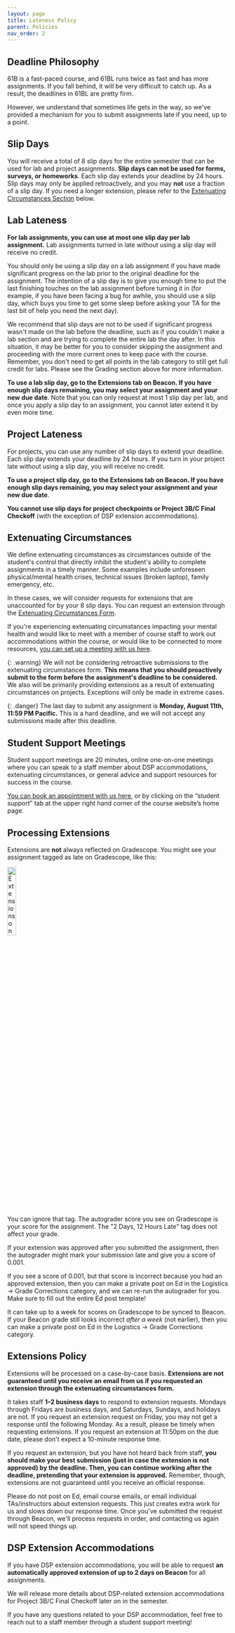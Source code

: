 ```yaml
---
layout: page
title: Lateness Policy
parent: Policies
nav_order: 2
---
```


## Deadline Philosophy

61B is a fast-paced course, and 61BL runs twice as fast and has more assignments. If you fall behind, it will be very difficult to catch up. As a result, the deadlines in 61BL are pretty firm.

However, we understand that sometimes life gets in the way, so we've provided a mechanism for you to submit assignments late if you need, up to a point.

<!-- However, we understand that you may be busy, tired, or experiencing a crisis, or that you may have occasional one-off conflicts like performances to attend, waves to surf, etc. We would like your grade to reflect what you demonstrate proficiency in and accomplish in the class, and have designed some flexibility to our lateness policy to achieve that as much as possible. Your health, safety, and well-being are the priority, and ideally your grades should reflect what you have learned, not when you have learned it.

Our extensions policy trusts that you are adults who can handle your own time management, while understanding that some firmness in the deadlines may be necessary to keep you on track. If you request an extension, we trust that you understand that you will need to spend extra time to catch up with the class. -->

<!-- Our deadlines are set up to give you time before midterms to study (with no other assignments due). They are also set up so that you are not expected to work over weekends, holidays (e.g. Thanksgiving break), or RRR week. If you request too many extensions and fall behind, this may no longer be true, but that's your prerogative. -->

<!-- Leading up to an assignment deadline, we usually provide increased support for that assignment (in the form of increased staffing). As a result, continuing to work on an assignment after the original deadline may lead to slower response times on Ed/longer wait times in office hours, as staff will actively prioritize assignments whose deadlines have not passed. -->

## Slip Days

You will receive a total of 8 slip days for the entire semester that can be used for lab and project assignments. **Slip days can not be used for forms, surveys, or homeworks**. Each slip day extends your deadline by 24 hours. Slip days may only be applied retroactively, and you may **not** use a fraction of a slip day. If you need a longer extension, please refer to the [Extenuating Circumstances Section](#extenuating-circumstances) below.

## Lab Lateness

**For lab assignments, you can use at most one slip day per lab assignment.** Lab assignments turned in late without using a slip day will receive no credit.

You should only be using a slip day on a lab assignment if you have made significant progress on the lab prior to the original deadline for the assignment. The intention of a slip day is to give you enough time to put the last finishing touches on the lab assignment before turning it in (for example, if you have been facing a bug for awhile, you should use a slip day, which buys you time to get some sleep before asking your TA for the last bit of help you need the next day).

We recommend that slip days are not to be used if significant progress wasn't made on the lab before the deadline, such as if you couldn't make a lab section and are trying to complete the entire lab the day after. In this situation, it may be better for you to consider skipping the assignment and proceeding with the more current ones to keep pace with the course. Remember, you don't need to get all points in the lab category to still get full credit for labs. Please see the Grading section above for more information.

**To use a lab slip day, go to the Extensions tab on Beacon. If you have enough slip days remaining, you may select your assignment and your new due date**.
Note that you can only request at most 1 slip day per lab, and once you apply a slip day to an assignment, you cannot later extend it by even more time.

## Project Lateness

For projects, you can use any number of slip days to extend your deadline. Each slip day extends your deadline by 24 hours. If you turn in your project late without using a slip day, you will receive no credit.

**To use a project slip day, go to the Extensions tab on Beacon. If you have enough slip days remaining, you may select your assignment and your new due date**.

**You cannot use slip days for project checkpoints or Project 3B/C Final Checkoff** (with the exception of DSP extension accommodations).

## Extenuating Circumstances

We define extenuating circumstances as circumstances outside of the student's control that directly inhibit the student's ability to complete assignments in a timely manner. Some examples include unforeseen physical/mental health crises, technical issues (broken laptop), family emergency, etc.

In these cases, we will consider requests for extensions that are unaccounted for by your 8 slip days. You can request an extension through the [Extenuating Circumstances Form](https://forms.gle/fhgcSq54BJHhNKz66).

If you're experiencing extenuating circumstances impacting your mental health and would like to meet with a member of course staff to work out accommodations within the course, or would like to be connected to more resources, [you can set up a meeting with us here](https://forms.gle/fhgcSq54BJHhNKz66).

{: .warning}
We will not be considering retroactive submissions to the extenuating circumstances form. **This means that you should proactively submit to the form before the assignment's deadline to be considered.** We also will be primarily providing extensions as a result of extenuating circumstances on projects. Exceptions will only be made in extreme cases.

{: .danger}
The last day to submit any assignment is **Monday, August 11th, 11:59 PM Pacific.**
This is a hard deadline, and we will not accept any submissions made after this deadline.

## Student Support Meetings

Student support meetings are 20 minutes, online one-on-one meetings where you can speak to a staff member about DSP accommodations, extenuating circumstances, or general advice and support resources for success in the course.

[You can book an appointment with us here]({{site.links.student_support_meetings}}), or by clicking on the “student support” tab at the upper right hand corner of the course website’s home page.

## Processing Extensions

Extensions are **not** always reflected on Gradescope. You might see your assignment tagged as late on Gradescope, like this:

<img alt="Extensions on Gradescope" src="../extensions-img/extensions-gradescope.png" width="20%">

You can ignore that tag. The autograder score you see on Gradescope is your score for the assignment. The "2 Days, 12 Hours Late" tag does not affect your grade.

If your extension was approved after you submitted the assignment, then the autograder might mark your submission late and give you a score of 0.001.

If you see a score of 0.001, but that score is incorrect because you had an approved extension, then you can make a private post on Ed in the Logistics &#8594; Grade Corrections category, and we can re-run the autograder for you. Make sure to fill out the entire Ed post template!

It can take up to a week for scores on Gradescope to be synced to Beacon. If your Beacon grade still looks incorrect *after a week* (not earlier), then you can make a private post on Ed in the Logistics &#8594; Grade Corrections category.

## Extensions Policy

Extensions will be processed on a case-by-case basis. **Extensions are not guaranteed until you receive an email from us if you requested an extension through the extenuating circumstances form.**

It takes staff **1–2 business days** to respond to extension requests. Mondays through Fridays are business days, and Saturdays, Sundays, and holidays are not. If you request an extension request on Friday, you may not get a response until the following Monday. As a result, please be timely when requesting extensions. If you request an extension at 11:50pm on the due date, please don't expect a 10-minute response time.

If you request an extension, but you have not heard back from staff, **you should make your best submission (just in case the extension is not approved) by the deadline. Then, you can continue working after the deadline, pretending that your extension is approved.** Remember, though, extensions are not guaranteed until you receive an official response.

Please do not post on Ed, email course emails, or email individual TAs/instructors about extension requests. This just creates extra work for us and slows down our response time. Once you've submitted the request through Beacon, we'll process requests in order, and contacting us again will not speed things up.

## DSP Extension Accommodations

If you have DSP extension accommodations, you will be able to request **an automatically approved extension of up to 2 days on Beacon** for all assignments.

We will release more details about DSP-related extension accommodations for Project 3B/C Final Checkoff later on in the semester.

If you have any questions related to your DSP accommodation, feel free to reach out to a staff member through a student support meeting!
